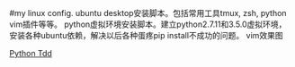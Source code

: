 #my linux config.
ubuntu desktop安装脚本。包括常用工具tmux, zsh, python vim插件等等。
python虚拟环境安装脚本。建立python2.7.11和3.5.0虚拟环境，安装各种ubuntu依赖，解决以后各种蛋疼pip install不成功的问题。
vim效果图

[Python Tdd](http://7ktuty.com1.z0.glb.clouddn.com/tdd.gif)
